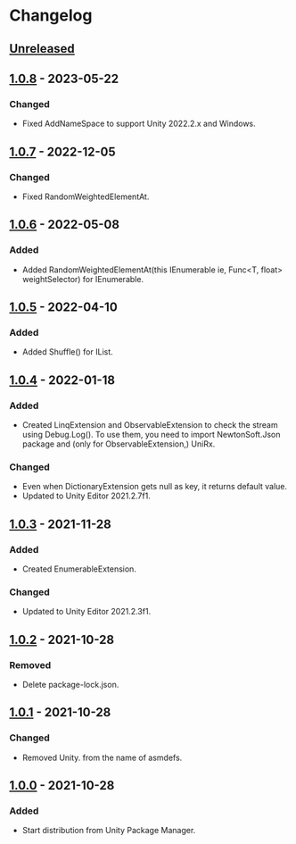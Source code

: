 # Changelog

## [Unreleased]

## [1.0.8] - 2023-05-22
### Changed
- Fixed AddNameSpace to support Unity 2022.2.x and Windows.

## [1.0.7] - 2022-12-05
### Changed
- Fixed RandomWeightedElementAt<T>.

## [1.0.6] - 2022-05-08
### Added
- Added RandomWeightedElementAt<T>(this IEnumerable<T> ie, Func<T, float> weightSelector) for IEnumerable<T>.

## [1.0.5] - 2022-04-10
### Added
- Added Shuffle() for IList<T>.

## [1.0.4] - 2022-01-18
### Added
- Created LinqExtension and ObservableExtension to check the stream using Debug.Log().  To use them, you need to import NewtonSoft.Json package and (only for ObservableExtension,) UniRx.
### Changed
- Even when DictionaryExtension gets null as key, it returns default value.
- Updated to Unity Editor 2021.2.7f1.

## [1.0.3] - 2021-11-28
### Added
- Created EnumerableExtension.
### Changed
- Updated to Unity Editor 2021.2.3f1.

## [1.0.2] - 2021-10-28
### Removed
- Delete package-lock.json.

## [1.0.1] - 2021-10-28
### Changed
- Removed Unity. from the name of asmdefs.

## [1.0.0] - 2021-10-28
### Added
- Start distribution from Unity Package Manager.

[Unreleased]: https://github.com/shirokurohitsuji/UnityUtilities/compare/v1.0.8...HEAD
[1.0.8]: https://github.com/shirokurohitsuji/UnityUtilities/compare/v1.0.7...v1.0.8
[1.0.7]: https://github.com/shirokurohitsuji/UnityUtilities/compare/v1.0.6...v1.0.7
[1.0.6]: https://github.com/shirokurohitsuji/UnityUtilities/compare/v1.0.5...v1.0.6
[1.0.5]: https://github.com/shirokurohitsuji/UnityUtilities/compare/v1.0.4...v1.0.5
[1.0.4]: https://github.com/shirokurohitsuji/UnityUtilities/compare/v1.0.3...v1.0.4
[1.0.3]: https://github.com/shirokurohitsuji/UnityUtilities/compare/v1.0.2...v1.0.3
[1.0.2]: https://github.com/shirokurohitsuji/UnityUtilities/compare/v1.0.1...v1.0.2
[1.0.1]: https://github.com/shirokurohitsuji/UnityUtilities/compare/v1.0.0...v1.0.1
[1.0.0]: https://github.com/shirokurohitsuji/UnityUtilities/releases/tag/v1.0.0
